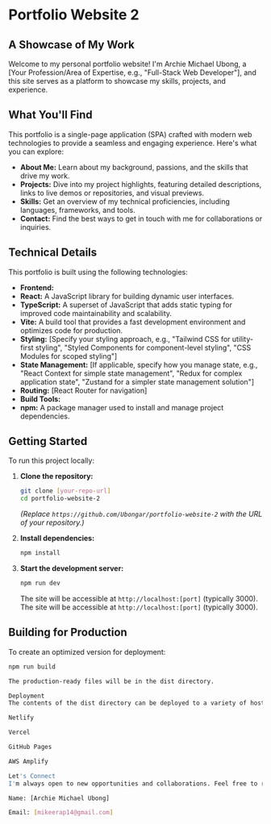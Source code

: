 # Portfolio Website 2

## A Showcase of My Work

Welcome to my personal portfolio website! I'm Archie Michael Ubong, a [Your Profession/Area of Expertise, e.g., "Full-Stack Web Developer"], and this site serves as a platform to showcase my skills, projects, and experience.

## What You'll Find

This portfolio is a single-page application (SPA) crafted with modern web technologies to provide a seamless and engaging experience. Here's what you can explore:

* **About Me:** Learn about my background, passions, and the skills that drive my work.
* **Projects:** Dive into my project highlights, featuring detailed descriptions, links to live demos or repositories, and visual previews.
* **Skills:** Get an overview of my technical proficiencies, including languages, frameworks, and tools.
* **Contact:** Find the best ways to get in touch with me for collaborations or inquiries.

## Technical Details

This portfolio is built using the following technologies:

* **Frontend:**
* **React:** A JavaScript library for building dynamic user interfaces.
* **TypeScript:** A superset of JavaScript that adds static typing for improved code maintainability and scalability.
* **Vite:** A build tool that provides a fast development environment and optimizes code for production.
* **Styling:** [Specify your styling approach, e.g., "Tailwind CSS for utility-first styling", "Styled Components for component-level styling", "CSS Modules for scoped styling"]
* **State Management:** [If applicable, specify how you manage state, e.g., "React Context for simple state management", "Redux for complex application state", "Zustand for a simpler state management solution"]
* **Routing:** [React Router for navigation]
* **Build Tools:**
* **npm:** A package manager used to install and manage project dependencies.

## Getting Started

To run this project locally:

1. **Clone the repository:**

    ```bash
    git clone [your-repo-url]
    cd portfolio-website-2
    ```

    *(Replace `https://github.com/Ubongar/portfolio-website-2` with the URL of your repository.)*

2. **Install dependencies:**

    ```bash
    npm install
    ```

3. **Start the development server:**

    ```bash
    npm run dev
    ```

    The site will be accessible at `http://localhost:[port]` (typically 3000).
    The site will be accessible at `http://localhost:[port]` (typically 3000).

## Building for Production

To create an optimized version for deployment:

```bash
npm run build

The production-ready files will be in the dist directory.

Deployment
The contents of the dist directory can be deployed to a variety of hosting platforms, including:

Netlify

Vercel

GitHub Pages

AWS Amplify

Let's Connect
I'm always open to new opportunities and collaborations. Feel free to reach out!

Name: [Archie Michael Ubong]

Email: [mikeerap14@gmail.com]
